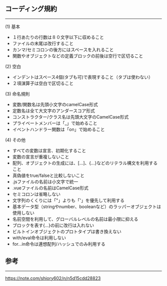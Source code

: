 ## コーディング規約

---

(1) 基本
- １行あたりの行数は８０文字以下に収めること
- ファイルの末尾は改行すること
- カンマ/セミコロンの後方にはスペースを入れること
- 関数やオブジェクトなどの定義ブロックの前後は空行で区切ること

(2) 空白
- インデントはスペース4個(タブも可)で表現すること（タブは使わない）
- ２項演算子は空白で区切ること

(3) 命名規則
- 変数/関数名は先頭小文字のcamelCase形式
- 定数名は全て大文字のアンダースコア形式
- コンストラクター/クラス名は先頭大文字のCamelCase形式
- プライベートメンバーは「_」で始めること
- イベントハンドラー関数は「on」で始めること

(4) その他
- すべての変数は宣言、初期化すること
- 変数の宣言が重複しないこと
- 配列、オブジェクトの生成には、[...]、{...}などのリテラル構文を利用すること
- 真偽値をtrue/falseと比較しないこと
- .jsファイルの名前は小文字で統一
- .vueファイルの名前はCamelCase形式
- セミコロンは省略しない
- 文字列のくくりには「"」よりも「'」を優先して利用する
- 基本データ型（stringやnumber、booleanなど）のラッパーオブジェクトは使用しない
- 名前空間を利用して、グローバルレベルの名前は最小限に抑える
- ブロックを表す{...}の前に改行は入れない
- ビルトインオブジェクトのプロトタイプは書き換えない
- with/eval命令は利用しない
- for...in命令は連想配列/ハッシュでのみ利用する


## 参考
---
https://note.com/shiory602/n/n5d15cdd28823
